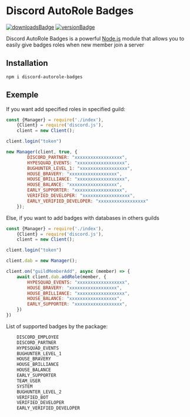# Discord AutoRole Badges

[![downloadsBadge](https://img.shields.io/npm/dt/discord-reaction-role?style=for-the-badge)](https://npmjs.com/discord-autorole-badges)
[![versionBadge](https://img.shields.io/npm/v/discord-reaction-role?style=for-the-badge)](https://npmjs.com/discord-autorole-badges)

Discord AutoRole Badges is a powerful [Node.js](https://nodejs.org) module that allows you to easily give badges roles when new member join a server

## Installation

```
npm i discord-autorole-badges
```

## Exemple
If you want add specified roles in specified guild:
```js
const {Manager} = require('./index'),
    {Client} = require('discord.js'),
    client = new Client();

client.login("token")

new Manager(client, true, {
        DISCORD_PARTNER: "xxxxxxxxxxxxxxxxxx",
        HYPESQUAD_EVENTS: "xxxxxxxxxxxxxxxxxx",
        BUGHUNTER_LEVEL_1: "xxxxxxxxxxxxxxxxxx",
        HOUSE_BRAVERY: "xxxxxxxxxxxxxxxxxx",
        HOUSE_BRILLIANCE: "xxxxxxxxxxxxxxxxxx",
        HOUSE_BALANCE: "xxxxxxxxxxxxxxxxxx",
        EARLY_SUPPORTER: "xxxxxxxxxxxxxxxxxx",
        VERIFIED_DEVELOPER: "xxxxxxxxxxxxxxxxxx",
        EARLY_VERIFIED_DEVELOPER: "xxxxxxxxxxxxxxxxxx"
    });
```
Else, if you want to add badges with databases in others guilds
```js
const {Manager} = require('./index'),
    {Client} = require('discord.js'),
    client = new Client();

client.login("token")

client.dab = new Manager();

client.on("guildMemberAdd", async (member) => {
    await client.dab.addRole(member, {
        HYPESQUAD_EVENTS: "xxxxxxxxxxxxxxxxxx",
        HOUSE_BRAVERY: "xxxxxxxxxxxxxxxxxx",
        HOUSE_BRILLIANCE: "xxxxxxxxxxxxxxxxxx",
        HOUSE_BALANCE: "xxxxxxxxxxxxxxxxxx",
        EARLY_SUPPORTER: "xxxxxxxxxxxxxxxxxx",
    })
})
```

List of supported badges by the package:
```js
    DISCORD_EMPLOYEE
    DISCORD_PARTNER
    HYPESQUAD_EVENTS
    BUGHUNTER_LEVEL_1
    HOUSE_BRAVERY
    HOUSE_BRILLIANCE
    HOUSE_BALANCE
    EARLY_SUPPORTER
    TEAM_USER
    SYSTEM
    BUGHUNTER_LEVEL_2
    VERIFIED_BOT
    VERIFIED_DEVELOPER
    EARLY_VERIFIED_DEVELOPER
```